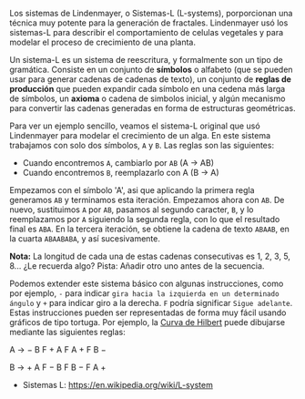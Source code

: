 Los sistemas de Lindenmayer, o Sistemas-L (L-systems), porporcionan una técnica
muy potente para la generación de fractales. Lindenmayer usó los sistemas-L
para describir el comportamiento de celulas vegetales y para modelar el proceso
de crecimiento de una planta.

Un sistema-L es un sistema de reescritura, y formalmente son un tipo 
de gramática. Consiste en un conjunto de **símbolos** o alfabeto
(que se pueden usar para generar cadenas de cadenas de texto), un
conjunto de **reglas de producción** que pueden expandir cada símbolo
en una cedena más larga de símbolos, un **axioma** o cadena de simbolos
inicial, y algún mecanismo para convertir las cadenas generadas en forma
de estructuras geométricas.

Para ver un ejemplo sencillo, veamos el sistema-L original que usó Lindenmayer
para modelar el crecimiento de un alga. En este sistema trabajamos con
solo dos símbolos, `A` y `B`. Las reglas son las siguientes:

- Cuando encontremos `A`, cambiarlo por `AB` (A -> AB)
- Cuando encontremos `B`, reemplazarlo con A (B -> A)

Empezamos con el símbolo 'A', asi que aplicando la primera regla generamos
`AB` y terminamos esta iteración. Empezamos ahora con `AB`. De nuevo,
sustituimos `A` por `AB`, pasamos al segundo caracter, `B`, y lo reemplazamos
por `A` siguiendo la segunda regla, con lo que el resultado final es
`ABA`. En la tercera iteración, se obtiene la cadena de texto `ABAAB`, en 
la cuarta `ABAABABA`, y así sucesivamente.

**Nota:** La longitud de cada una de estas cadenas consecutivas es 1, 2, 3, 5,
8... ¿Le recuerda algo? Pista: Añadir otro uno antes de la secuencia.

Podemos extender este sistema básico con algunas instrucciones, como por
ejemplo, `-` para indicar `gira hacia la izquierda en un determinado ángulo` 
y `+` para indicar giro a la derecha. `F` podría significar `Sigue adelante`.
Estas instrucciones pueden ser representadas de forma muy fácil usando
gráficos de tipo tortuga. Por ejemplo, la [Curva de Hilbert](https://es.wikipedia.org/wiki/Curva_de_Hilbert)
puede dibujarse mediante las siguientes reglas:

A -> − B F + A F A + F B −

B -> + A F − B F B − F A +




- Sistemas L: <https://en.wikipedia.org/wiki/L-system>
